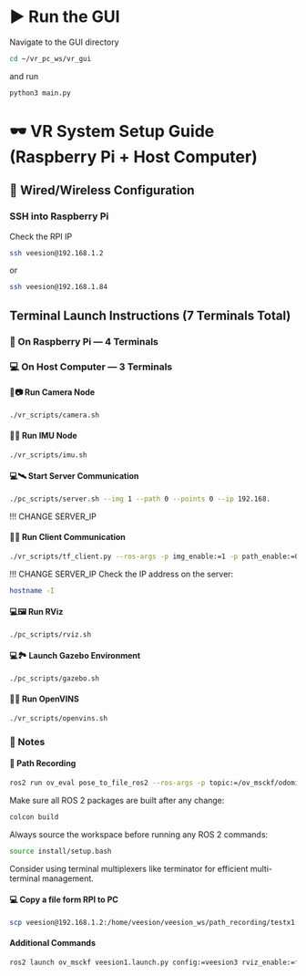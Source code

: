 # ▶️ Run the GUI
Navigate to the GUI directory 
```sh
cd ~/vr_pc_ws/vr_gui
```
and run 
```sh
python3 main.py
```
# 🕶️ VR System Setup Guide (Raspberry Pi + Host Computer)

## 🔌 Wired/Wireless Configuration

### SSH into Raspberry Pi
Check the RPI IP
```sh
ssh veesion@192.168.1.2
```
or 
```sh
ssh veesion@192.168.1.84
```
## Terminal Launch Instructions (7 Terminals Total)
### 🍓 On Raspberry Pi — 4 Terminals
### 💻 On Host Computer — 3 Terminals

#### 🍓📷 Run Camera Node
```sh
./vr_scripts/camera.sh
```
#### 🍓📡 Run IMU Node
```sh
./vr_scripts/imu.sh
```
#### 💻🛰️ Start Server Communication
```sh
./pc_scripts/server.sh --img 1 --path 0 --points 0 --ip 192.168. 
```
!!! CHANGE SERVER_IP

#### 🍓🌐 Run Client Communication
```sh
./vr_scripts/tf_client.py --ros-args -p img_enable:=1 -p path_enable:=0 -p points_enable:=0 -p server_ip:=192.168.   
```
!!! CHANGE SERVER_IP
Check the IP address on the server:
```sh
hostname -I
```

#### 💻🖼️ Run RViz
```sh
./pc_scripts/rviz.sh
```
#### 💻🏞️ Launch Gazebo Environment
```sh
./pc_scripts/gazebo.sh
```

#### 🍓🧠 Run OpenVINS
```sh
./vr_scripts/openvins.sh
```

### 📝 Notes

#### 🍓 Path Recording
```sh
ros2 run ov_eval pose_to_file_ros2 --ros-args -p topic:=/ov_msckf/odomimu -p topic_type:=Odometry -p output:=/home/veesion/veesion_ws/path_recording/test1.txt
```

Make sure all ROS 2 packages are built after any change:
```sh
colcon build
```
Always source the workspace before running any ROS 2 commands:
```sh
source install/setup.bash
```

Consider using terminal multiplexers like terminator for efficient multi-terminal management.
#### 💻 Copy a file form RPI to PC
```sh
scp veesion@192.168.1.2:/home/veesion/veesion_ws/path_recording/testx1.txt ~/Desktop/paths/
```
#### Additional Commands
```sh
ros2 launch ov_msckf veesion1.launch.py config:=veesion3 rviz_enable:=false
```


